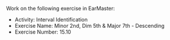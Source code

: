 Work on the following exercise in EarMaster:
- Activity: Interval Identification
- Exercise Name: Minor 2nd, Dim 5th & Major 7th - Descending
- Exercise Number: 15.10
